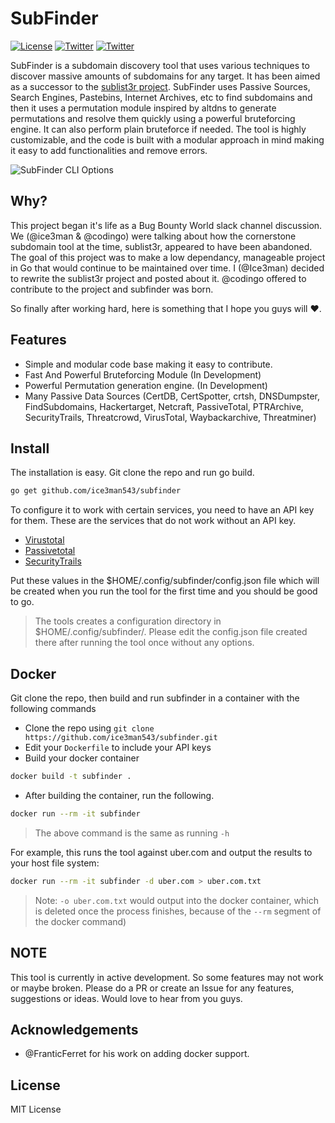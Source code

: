 # SubFinder
[![License](https://img.shields.io/badge/license-MIT-_red.svg)](https://opensource.org/licenses/MIT)
[![Twitter](https://img.shields.io/badge/twitter-@Ice3man543-blue.svg)](https://twitter.com/Ice3man543)
[![Twitter](https://img.shields.io/badge/twitter-@codingo__-blue.svg)](https://twitter.com/codingo_)

SubFinder is a subdomain discovery tool that uses various techniques to discover massive amounts of subdomains for any target. It has been aimed as a successor to the [sublist3r project](https://github.com/aboul3la/Sublist3r). SubFinder uses Passive Sources, Search Engines, Pastebins, Internet Archives, etc to find subdomains and then it uses a permutation module inspired by altdns to generate permutations and resolve them quickly using a powerful bruteforcing engine. It can also perform plain bruteforce if needed. The tool is highly customizable, and the code is built with a modular approach in mind making it easy to add functionalities and remove errors.

![SubFinder CLI Options](https://github.com/codingo/codingo.github.io/blob/master/assets/subfinder.png)

## Why?

This project began it's life as a Bug Bounty World slack channel discussion. We (@ice3man & @codingo) were talking about how the cornerstone subdomain tool at the time, sublist3r, appeared to have been abandoned. The goal of this project was to make a low dependancy, manageable project in Go that would continue to be maintained over time. I (@Ice3man) decided to rewrite the sublist3r project and posted about it. @codingo offered to contribute to the project and subfinder was born. 

So finally after working hard, here is something that I hope you guys will :heart:.

## Features

- Simple and modular code base making it easy to contribute.
- Fast And Powerful Bruteforcing Module (In Development)
- Powerful Permutation generation engine. (In Development)
- Many Passive Data Sources (CertDB, CertSpotter, crtsh, DNSDumpster, FindSubdomains, Hackertarget, Netcraft, PassiveTotal, PTRArchive, SecurityTrails, Threatcrowd, VirusTotal, Waybackarchive, Threatminer)

## Install

The installation is easy. Git clone the repo and run go build.

```bash
go get github.com/ice3man543/subfinder
```
To configure it to work with certain services, you need to have an API key for them. These are the services that do not work without an API key.
- [Virustotal](https://www.virustotal.com/) 
- [Passivetotal](http://passivetotal.org/)
- [SecurityTrails](http://securitytrails.com/)

Put these values in the $HOME/.config/subfinder/config.json file which will be created when you run the tool for the first time and you should be good to go.

> The tools creates a configuration directory in $HOME/.config/subfinder/. Please edit the config.json file created there after running the tool once without any options. 

## Docker

Git clone the repo, then build and run subfinder in a container with the following commands

- Clone the repo using `git clone https://github.com/ice3man543/subfinder.git`
- Edit your `Dockerfile` to include your API keys
- Build your docker container
```bash
docker build -t subfinder .
```

- After building the container, run the following.
```bash
docker run --rm -it subfinder
```
> The above command is the same as running `-h`

For example, this runs the tool against uber.com and output the results to your host file system:
```bash
docker run --rm -it subfinder -d uber.com > uber.com.txt
```
> Note: `-o uber.com.txt` would output into the docker container, which is deleted once the process finishes, because of the `--rm` segment of the docker command)

## NOTE
This tool is currently in active development. So some features may not work or maybe broken. Please do a PR or create an Issue for any features, suggestions or ideas. Would love to hear from you guys.

## Acknowledgements

- @FranticFerret for his work on adding docker support.

## License

MIT License   

